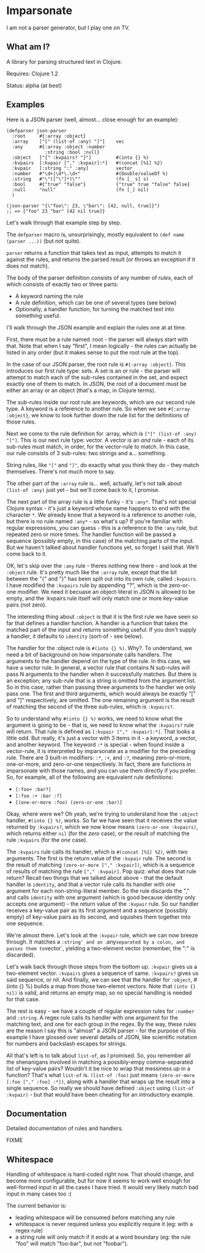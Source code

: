 # Imparsonate

I am not a parser generator, but I play one on TV.

## What am I?

A library for parsing structured text in Clojure.

Requires: Clojure 1.2

Status: alpha (at best)

## Examples

Here is a JSON parser (well, almost... close enough for an example):

    (defparser json-parser
      :root     #{:array :object}
      :array    ["[" (list-of :any) "]"]    vec
      :any      #{:array :object :number 
                  :string :bool :null}
      :object   ["{" :kvpairs? "}"]         #(into {} %)
      :kvpairs  [:kvpair ["," :kvpair]:*]   #(concat [%1] %2)
      :kvpair   [:string ":" :any]          vector
      :number   #"\d+|\d*\.\d+"             #(Double/valueOf %)
      :string   #"\"([^\"]*)\""             (fn [_ s] s)
      :bool     #{"true" "false"}           {"true" true "false" false}
      :null     "null"                      (fn [_] nil)
      )

    (json-parser "{\"foo\": 23, \"bar\": [42, null, true]}")
    ;; => {"foo" 23 "bar" [42 nil true]}
    
Let's walk through that example step by step.

The `defparser` macro is, unsurprisingly, mostly equivalent to `(def name (parser ...))` (but not quite). 

`parser` returns a function that takes text as input, attempts to match it against the rules, and returns the parsed result (or throws an exception if it does not match).

The body of the parser definition consists of any number of _rules_, each of which consists of exactly two or three parts:
* A keyword naming the rule
* A rule definition, which can be one of several types (see below)
* Optionally, a handler function, for turning the matched text into something useful.

I'll walk through the JSON example and explain the rules one at at time.

First, there must be a rule named :root - the parser will always start with that. Note that when I say "first", I mean logically - the rules can actually be listed in any order (but it makes sense to put the root rule at the top).

In the case of our JSON parser, the root rule is `#{:array :object}`. This introduces our first rule type: sets. A set is an _or_ rule - the parser will attempt to match each of the sub-rules contained in the set, and expect exactly one of them to match. In JSON, the root of a document must be either an array or an object (that's a map, in Clojure terms).

The sub-rules inside our root rule are keywords, which are our second rule type. A keyword is a reference to another rule. So when we see `#{:array :object}`, we know to look further down the rule list for the definitions of those rules.

Next we come to the rule definition for :array, which is `["[" (list-of :any) "]"]`. This is our next rule type: vector. A vector is an _and_ rule - each of its sub-rules must match, in order, for the vector-rule to match. In this case, our rule consists of 3 sub-rules: two strings and a... something.

String rules, like `"["` and `"]"`, do exactly what you think they do - they match themselves. There's not much more to say.

The other part of the `:array` rule is... well, actually, let's not talk about `(list-of :any)` just yet - but we'll come back to it, I promise.

The next part of the array rule is a little funky - it's `:any*`. That's not special Clojure syntax - it's just a keyword whose name happens to end with the character `*`. We already know that a keyword is a reference to another rule, but there is no rule named `:any*` - so what's up? If you're familiar with regular expressions, you can guess - this is a reference to the `:any` rule, but repeated zero or more times. The handler function will be passed a sequence (possibly empty, in this case) of the matching parts of the input. But we haven't talked about handler functions yet, so forget I said that. We'll come back to it.

OK, let's skip over the `:any` rule - theres nothing new there - and look at the `:object` rule. It's pretty much like the `:array` rule, except that the bit between the "{" and "}" has been split out into its own rule, called `:kvpairs`. I have modified the `:kvpairs` rule by appending "?", which is the zero-or-one modifier. We need it becuase an object-literal in JSON is allowed to be empty, and the :kvpairs rule itself will only match one or more key-value pairs (not zero).

The interesting thing about `:object` is that it is the first rule we have seen so far that defines a handler function. A handler is a function that takes the matched part of the input and returns something useful. If you don't supply a handler, it defaults to `identity` (sort-of - see below).

The handler for the :object rule is `#(into {} %)`. Why?. To understand, we need a bit of background on how imparsonate calls handlers. The arguments to the handler depend on the type of the rule. In this case, we have a vector rule. In general, a vector rule that contains N sub-rules will pass N arguments to the handler when it successfully matches. But there is an exception; any sub-rule that is a string is omitted from the argument list. So in this case, rather than passing three arguments to the handler we only pass one. The first and third arguments, which would always be exactly "[" and "]" respectively, are omitted. The one remaining argument is the result of matching the second of the three sub-rules, which is `:kvpairs?`.

So to understand why `#(into {} %)` works, we need to know what the argument is going to be - that is, we need to know what the `:kvpairs?` rule will return. That rule is defined as `[:kvpair ["," :kvpair]:*]`. That looks a little odd. But really, it's just a vector with 3 items in it - a keyword, a vector, and another keyword. The keyword `:*` is special - when found inside a vector-rule, it is interpreted by imparsonate as a modifier for the preceding rule. There are 3 built-in modifiers: `:*`, `:+`, and `:?`, meaning zero-or-more, one-or-more, and zero-or-one respectively. In fact, there are functions in imparsonate with those names, and you can use them directly if you prefer. So, for example, all of the following are equivalent rule definitions:
* `[:foo+ :bar?]`
* `[:foo :+ :bar :?]`
* `[(one-or-more :foo) (zero-or-one :bar)]`

Okay, where were we? Oh yeah, we're trying to understand how the `:object` handler, `#(into {} %)`, works. So far we have seen that it receives the value returned by `:kvpairs?`, which we now know means `(zero-or-one :kvpairs)`, which returns either `nil` (for the _zero_ case), or the result of matching the rule `:kvpairs` (for the _one_ case).

The `:kvpairs` rule calls its handler, which is `#(concat [%1] %2)`, with two arguments. The first is the return value of the `:kvpair` rule. The second is the result of matching `(zero-or-more ["," :kvpair])`, which is a sequence of results of matching the rule `["," :kvpair]`. Pop quiz: what does that rule return? Recall two things that we talked about above - that the default handler is `identity`, and that a vector rule calls its handler with one argument for each non-string-literal member. So the rule discards the "," and calls `identity` with one argument (which is good because identity only accepts one argument) - the return value of the `:kvpair` rule. So our handler receives a key-value pair as its first argument and a sequence (possibly empty) of key-value pairs as its second, and squishes them together into one sequence.

We're almost there. Let's look at the `:kvpair` rule, which we can now breeze through. It matches a `:string' and an `:any` separated by a colon, and passes them to `vector`, yielding a two-element vector (remember, the ":" is discarded).

Let's walk back through those steps from the bottom up. `:kvpair` gives us a two-element vector. `:kvpairs` gives a sequence of same. `:kvpairs?` gives us said sequence, or nil. And finally, we can see that the handler for `:object`, #(into {} %) builds a map from those two-elemnt vectors. Note that `(into {} nil)` is valid, and returns an empty map, so no special handling is needed for that case.

The rest is easy - we have a couple of regular expression rules for `:number` and `:string`. A regex rule calls its handler with one argument for the matching text, and one for each group in the regex. By the way, these rules are the reason I say this is "almost" a JSON parser - for the purpose of this example I have glossed over several details of JSON, like scientific notation for numbers and backslash escapes for strings.

All that's left is to talk about `list-of`, as I promised. So, you remember all the shenanigans involved in matching a possibly-empy comma-separated list of key-value pairs? Wouldn't it be nice to wrap that messiness up in a function? That's what `list-of` is. `(list-of :foo)` just means `(zero-or-more [:foo ["," :foo] :*])`, along with a handler that wraps up the result into a single sequence. So really we should have defined `:object` using `(list-of :kvpair)` - but that would have been cheating for an introductory example.


## Documentation

Detailed documentation of rules and handlers.

FIXME

## Whitespace

Handling of whitespace is hard-coded right now. That should change, and become more configurable, but for now it seems to work well enough for well-formed input in all the cases I have tried. It would very likely match bad input in many cases too :(

The current behavior is:
* leading whitespace will be consumed before matching any rule
* whitespace is never required unless you explicitly require it (eg: with a regex rule)
* a string rule will only match if it ends at a word boundary (eg: the rule "foo" will match "foo-bar", but not "foobar").





